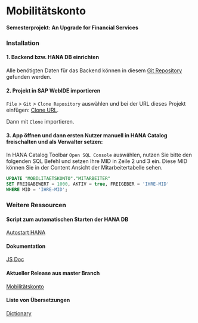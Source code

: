 # Mobilitätskonto
**Semesterprojekt: An Upgrade for Financial Services**


### Installation

#### 1. Backend bzw. HANA DB einrichten

Alle benötigten Daten für das Backend können in diesem [Git Repository](https://gitlab.informatik.hu-berlin.de/sp_fs_2019_mob/mobilitaetskonto-db) gefunden werden.

#### 2. Projekt in SAP WebIDE importieren

`File` > `Git` > `Clone Repository` auswählen und bei der URL dieses Projekt einfügen: [Clone URL](https://gitlab.informatik.hu-berlin.de/sp_fs_2019_mob/mobilitaetskonto.git). 

Dann mit `Clone` importieren.

#### 3. App öffnen und dann ersten Nutzer manuell in HANA Catalog freischalten und als Verwalter setzen:

In HANA Catalog Toolbar `Open SQL Console` auswählen, nutzen Sie bitte den folgenden SQL Befehl und setzen Ihre MID in Zeile 2 und 3 ein. Diese MID können Sie in der Content Ansicht der Mitarbeitertabelle sehen.

``` SQL
UPDATE "MOBILITAETSKONTO"."MITARBEITER"
SET FREIGABEWERT = 1000, AKTIV = true, FREIGEBER = 'IHRE-MID'
WHERE MID = 'IHRE-MID';
```

### Weitere Ressourcen

#### Script zum automatischen Starten der HANA DB
[Autostart HANA](https://gitlab.informatik.hu-berlin.de/sp_fs_2019_mob/autostart-hana)

#### Dokumentation
[JS Doc](https://gitlab.informatik.hu-berlin.de/sp_fs_2019_mob/mobilitaetskonto/-/wikis/home)

#### Aktueller Release aus master Branch
[Mobilitätskonto](https://mobilitaetskonto-p2001828414trial.dispatcher.hanatrial.ondemand.com/index.html)

#### Liste von Übersetzungen
[Dictionary](https://gitlab.informatik.hu-berlin.de/sp_fs_2019_mob/mobilitaetskonto/-/wikis/Dictionary)
